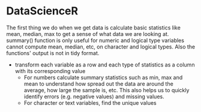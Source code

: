 # DataScienceR


The first thing we do when we get data is calculate basic statistics like mean, median, max to get a sense of what data we are looking at. 
summary() function is only useful for numeric and logical type variables cannot compute mean, median, etc, on character and logical types. Also the functions' output is not in tidy format.

- transform each variable as a row and each type of statistics as a column with its corresponding value
   + For numbers calculate summary statistics such as min, max and mean to understand how spread out the data are around the average, how large the sample is, etc. This also helps us to quickly identify errors (e.g. negative values) and missing values. 
   + For character or text variables, find the unique values 
